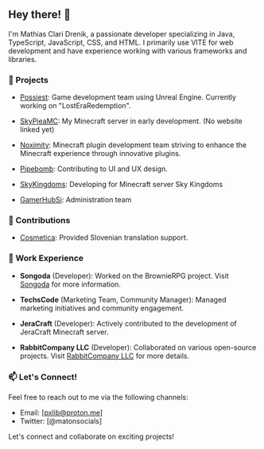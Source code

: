 ## Hey there! 👋

I'm Mathias Clari Drenik, a passionate developer specializing in Java, TypeScript, JavaScript, CSS, and HTML. I primarily use VITE for web development and have experience working with various frameworks and libraries.

### 🔭 Projects

- [Possiest](https://possiest.com): Game development team using Unreal Engine. Currently working on "LostEraRedemption".

- [SkyPieaMC](https://github.com/MathiasClari): My Minecraft server in early development. (No website linked yet)

- [Noximity](https://noximity.com): Minecraft plugin development team striving to enhance the Minecraft experience through innovative plugins.

- [Pipebomb](https://pipebomb.net): Contributing to UI and UX design.

- [SkyKingdoms](https://discord.gg/buruwhmRFr): Developing for Minecraft server Sky Kingdoms

- [GamerHubSi](https://discord.gg/YcPU2McHtR): Administration team

### 🌟 Contributions

- [Cosmetica](https://cosmetica.cc): Provided Slovenian translation support.

### 💼 Work Experience

- **Songoda** (Developer): Worked on the BrownieRPG project. Visit [Songoda](https://songoda.com) for more information.

- **TechsCode** (Marketing Team, Community Manager): Managed marketing initiatives and community engagement.

- **JeraCraft** (Developer): Actively contributed to the development of JeraCraft Minecraft server.

- **RabbitCompany LLC** (Developer): Collaborated on various open-source projects. Visit [RabbitCompany LLC](https://rabbit-company.com) for more details.

### 📫 Let's Connect!

Feel free to reach out to me via the following channels:

- Email: [pxlib@proton.me]
- Twitter: [@matonsocials]

Let's connect and collaborate on exciting projects!
